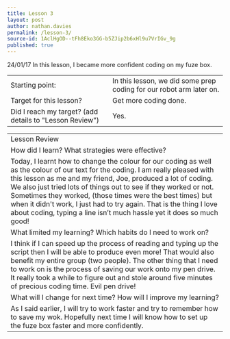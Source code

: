 ```yaml
---
title: Lesson 3
layout: post
author: nathan.davies
permalink: /lesson-3/
source-id: 1AclHgOD--tFh8Eko3GG-b5ZJip2b6xHl9u7VrIGv_9g
published: true
---
```


   <pb> 24/01/17 </pb>
   In this lesson, I became more confident coding on my fuze box.



<table>
  <tr>
    <td>Starting point:</td>
    <td>In this lesson, we did some prep coding for our robot arm later on.</td>
  </tr>
  <tr>
    <td>Target for this lesson?</td>
    <td>Get more coding done.</td>
  </tr>
  <tr>
    <td>Did I reach my target? 
(add details to "Lesson Review")</td>
    <td> Yes.</td>
  </tr>
</table>


<table>
  <tr>
    <td>Lesson Review</td>
  </tr>
  <tr>
    <td>How did I learn? What strategies were effective? </td>
  </tr>
  <tr>
    <td>Today, I learnt how to change the colour for our coding as well as the colour of our text for the coding. I am really pleased with this lesson as me and my friend, Joe, produced a lot of coding. We also just tried lots of things out to see if they worked or not. Sometimes they worked, (those times were the best times) but when it didn't work, I just had to try again. That is the thing I love about coding, typing a line isn’t much hassle yet it does so much good!</td>
  </tr>
  <tr>
    <td>What limited my learning? Which habits do I need to work on? </td>
  </tr>
  <tr>
    <td>I think if I can speed up the process of reading and typing up the script then I will be able to produce even more! That would also benefit my entire group (two people). The other thing that I need to work on is the process of saving our work onto my pen drive. It really took a while to figure out and stole around five minutes of precious coding time. Evil pen drive!</td>
  </tr>
  <tr>
    <td>What will I change for next time? How will I improve my learning?</td>
  </tr>
  <tr>
    <td>As I said earlier, I will try to work faster and try to remember how to save my wok. Hopefully next time I will know how to set up the fuze box faster and more confidently.</td>
  </tr>
</table>


